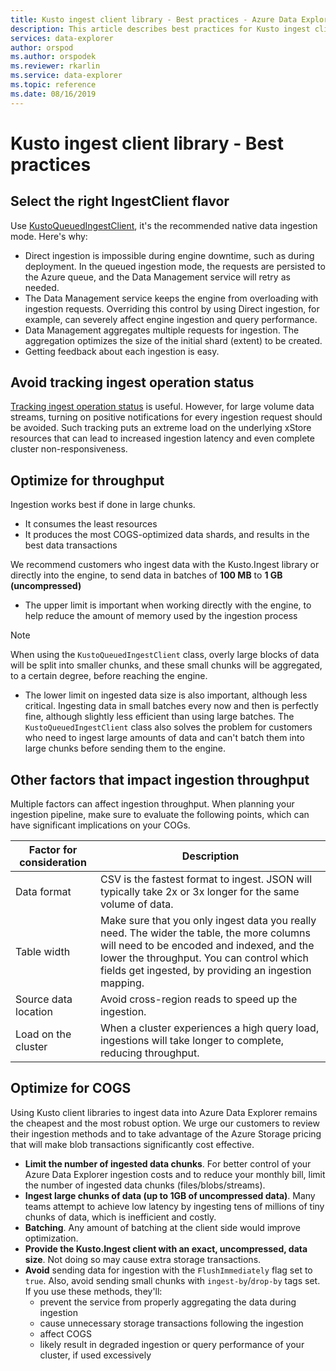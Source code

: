 ```yaml
---
title: Kusto ingest client library - Best practices - Azure Data Explorer
description: This article describes best practices for Kusto ingest client library.
services: data-explorer
author: orspod
ms.author: orspodek
ms.reviewer: rkarlin
ms.service: data-explorer
ms.topic: reference
ms.date: 08/16/2019
---
```

# Kusto ingest client library - Best practices

## Select the right IngestClient flavor

Use [KustoQueuedIngestClient](kusto-ingest-client-reference.md#interface-ikustoqueuedingestclient), it's the recommended native data ingestion mode. Here's why:
* Direct ingestion is impossible during engine downtime, such as during deployment. In the queued ingestion mode, the requests are persisted to the Azure queue, and the Data Management service will retry as needed.
* The Data Management service keeps the engine from overloading with ingestion requests. Overriding this control by using Direct ingestion, for example, can severely affect engine ingestion and query performance.
* Data Management aggregates multiple requests for ingestion. The aggregation optimizes the size of the initial shard (extent) to be created.
* Getting feedback about each ingestion is easy.

## Avoid tracking ingest operation status

[Tracking ingest operation status](kusto-ingest-client-status.md#tracking-ingestion-status-kustoqueuedingestclient) is useful. However, for large volume data streams, turning on positive notifications for every ingestion request should be avoided. Such tracking puts an extreme load on the underlying xStore resources that can lead to increased ingestion latency and even complete cluster non-responsiveness.

## Optimize for throughput

Ingestion works best if done in large chunks. 
* It consumes the least resources
* It produces the most COGS-optimized data shards, and results in the best data transactions

We recommend customers who ingest data with the Kusto.Ingest library or directly into the engine, to send data in batches of **100 MB** to **1 GB (uncompressed)**
* The upper limit is important when working directly with the engine, to help reduce the amount of memory used by the ingestion process 

> [!NOTE]
> When using the `KustoQueuedIngestClient` class, overly large blocks of data will be split into smaller chunks, and these small chunks will be aggregated, to a certain degree, before reaching the engine.

* The lower limit on ingested data size is also important, although less critical. Ingesting data in small batches every now and then is perfectly fine, although slightly less efficient than using large batches. The `KustoQueuedIngestClient` class also solves the problem for customers who need to ingest large amounts of data and can't batch them into large chunks before sending them to the engine.

## Other factors that impact ingestion throughput

Multiple factors can affect ingestion throughput. When planning your ingestion pipeline, make sure to evaluate the following points, which can have significant implications on your COGs.

| Factor for consideration |  Description                                                                                              |
|--------------------------|-----------------------------------------------------------------------------------------------------------|
| Data format              | CSV is the fastest format to ingest. JSON will typically take 2x or 3x longer for the same volume of data.|
| Table width              | Make sure that you only ingest data you really need. The wider the table, the more columns will need to be encoded and indexed, and the lower the throughput. You can control which fields get ingested, by providing an ingestion mapping.       |
| Source data location     | Avoid cross-region reads to speed up the ingestion.                                                       |
| Load on the cluster      | When a cluster experiences a high query load, ingestions will take longer to complete, reducing throughput.|

## Optimize for COGS

Using Kusto client libraries to ingest data into Azure Data Explorer remains the cheapest and the most robust option. We urge our customers to review their ingestion methods and to take advantage of the Azure Storage pricing that will make blob transactions significantly cost effective.

* **Limit the number of ingested data chunks**.
    For better control of your Azure Data Explorer ingestion costs and to reduce your monthly bill, limit the number of ingested data chunks (files/blobs/streams).
* **Ingest large chunks of data (up to 1GB of uncompressed data)**. 
    Many teams attempt to achieve low latency by ingesting tens of millions of tiny chunks of data, which is inefficient and costly. 
* **Batching**. Any amount of batching at the client side would improve optimization. 
* **Provide the Kusto.Ingest client with an exact, uncompressed, data size**.
    Not doing so may cause extra storage transactions.
* **Avoid** sending data for ingestion with the `FlushImmediately` flag set to `true`. Also, avoid sending small chunks with `ingest-by`/`drop-by` tags set. If you use these methods, they'll:
     * prevent the service from properly aggregating the data during ingestion
     * cause unnecessary storage transactions following the ingestion
     * affect COGS
     * likely result in degraded ingestion or query performance of your cluster, if used excessively
